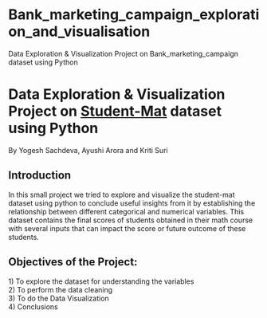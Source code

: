 # Bank_marketing_campaign_exploration_and_visualisation
Data Exploration &amp; Visualization Project on Bank_marketing_campaign dataset using Python

<h1>Data Exploration & Visualization Project on <u>Student-Mat</u> dataset using Python</h1>
<p>By Yogesh Sachdeva, Ayushi Arora and Kriti Suri</p>
<h2>Introduction</h2>
<p>In this small project we tried to explore and visualize the student-mat dataset using python to conclude useful insights from it by establishing the relationship between different categorical and numerical variables. This dataset contains the final scores of students obtained in their math course with several inputs that can impact the score or future outcome of these students.</p>
<h2>Objectives of the Project:</h2>
<p>1) To explore the dataset for understanding the variables<br>2) To perform the data cleaning<br>3) To do the Data Visualization<br>4) Conclusions</p>
